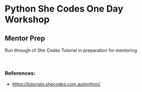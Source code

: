 # Python She Codes One Day Workshop

## Mentor Prep

<p> Run through of She Codes Tutorial in preparation for mentoring</p>
<br>

### References:

- https://tutorials.shecodes.com.au/python/
